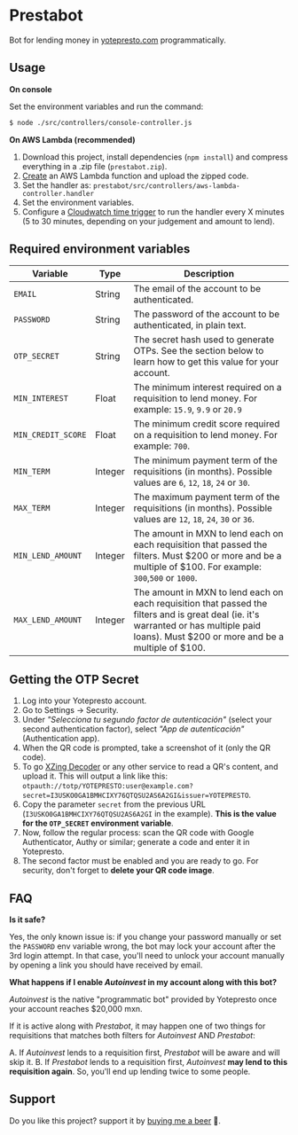 # Prestabot

Bot for lending money in [yotepresto.com](https://www.yotepresto.com/) programmatically.

## Usage

**On console**

Set the environment variables and run the command:

```sh
$ node ./src/controllers/console-controller.js
```

**On AWS Lambda (recommended)**

1. Download this project, install dependencies (`npm install`) and compress everything in a .zip file (`prestabot.zip`).
2. [Create](https://dev.splunk.com/enterprise/docs/devtools/httpeventcollector/useawshttpcollector/createnodejslambdapkg/#Upload-the-deployment-package) an AWS Lambda function and upload the zipped code.
3. Set the handler as: `prestabot/src/controllers/aws-lambda-controller.handler`
4. Set the environment variables.
5. Configure a [Cloudwatch time trigger](https://medium.com/thelorry-product-tech-data/building-a-simple-scheduled-task-with-aws-using-lambda-function-and-amazon-cloudwatch-event-e92e5e2418cf) to run the handler every X minutes (5 to 30 minutes, depending on your judgement and amount to lend).

## Required environment variables

|Variable|Type|Description|
|--------|----|-----------|
|`EMAIL`|String|The email of the account to be authenticated.|
|`PASSWORD`|String|The password of the account to be authenticated, in plain text.|
|`OTP_SECRET`|String|The secret hash used to generate OTPs. See the section below to learn how to get this value for your account.|
|`MIN_INTEREST`|Float|The minimum interest required on a requisition to lend money. For example: `15.9`, `9.9` or `20.9`|
|`MIN_CREDIT_SCORE`|Float|The minimum credit score required on a requisition to lend money. For example: `700`.|
|`MIN_TERM`|Integer|The minimum payment term of the requisitions (in months). Possible values are `6`, `12`, `18`, `24` or `30`.|
|`MAX_TERM`|Integer|The maximum payment term of the requisitions (in months). Possible values are `12`, `18`, `24`, `30` or `36`.|
|`MIN_LEND_AMOUNT`|Integer|The amount in MXN to lend each on each requisition that passed the filters. Must $200 or more and be a multiple of $100. For example: `300`,`500` or `1000`.|
|`MAX_LEND_AMOUNT`|Integer|The amount in MXN to lend each on each requisition that passed the filters and is great deal (ie. it's warranted or has multiple paid loans). Must $200 or more and be a multiple of $100.|

## Getting the OTP Secret

1. Log into your Yotepresto account.
2. Go to Settings -> Security.
3. Under _"Selecciona tu segundo factor de autenticación"_ (select your second authentication factor), select _"App de autenticación"_ (Authentication app).
4. When the QR code is prompted, take a screenshot of it (only the QR code).
5. To go [XZing Decoder](https://zxing.org/w/decode.jspx) or any other service to read a QR's content, and upload it. This will output a link like this: `otpauth://totp/YOTEPRESTO:user@example.com?secret=I3USKO0GA1BMHCIXY76QTQSU2AS6A2GI&issuer=YOTEPRESTO`.
6. Copy the parameter `secret` from the previous URL (`I3USKO0GA1BMHCIXY76QTQSU2AS6A2GI` in the example). **This is the value for the `OTP_SECRET` environment variable**.
7. Now, follow the regular process: scan the QR code with Google Authenticator, Authy or similar; generate a code and enter it in Yotepresto.
8. The second factor must be enabled and you are ready to go. For security, don't forget to **delete your QR code image**.

## FAQ

**Is it safe?**

Yes, the only known issue is: if you change your password manually or set the `PASSWORD` env variable wrong, the bot may lock your account after the 3rd login attempt. In that case, you'll need to unlock your account manually by opening a link you should have received by email.


**What happens if I enable _Autoinvest_ in my account along with this bot?**

_Autoinvest_ is the native "programmatic bot" provided by Yotepresto once your account reaches $20,000 mxn.

If it is active along with _Prestabot_, it may happen one of two things for requisitions that matches both filters for _Autoinvest_ AND _Prestabot_:

A. If _Autoinvest_ lends to a requisition first, _Prestabot_ will be aware and will skip it.
B. If _Prestabot_ lends to a requisition first, _Autoinvest_ **may lend to this requisition again**. So, you'll end up lending twice to some people.

## Support

Do you like this project? support it by [buying me a beer](https://github.com/sponsors/manuelmhtr) 🍺.
